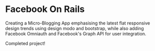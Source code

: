 Facebook On Rails
=================

Creating a Micro-Blogging App emphasising the latest flat responsive design trends using design modo and bootstrap, while also adding Facebook Omniauth and Facebook's Graph API for user integration.

Completed project!
